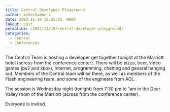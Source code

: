 ```yaml
---
title: Central Developer Playground
author: mikechambers
date: 2003-11-19 12:22:01 -0800
layout: post
permalink: /2003/11/19/central-developer-playground/
categories:
  - Central
  - Conferences
---
```



The Central Team is hosting a developer get together tonight at the Marriott hotel (across from the conference center). There will be pizza, beer, video games (ps2 and xbox), Internet, programming, chatting and general hanging out. Members of the Central team will be there, as well as members of the Flash engineering team, and some of the engineers from AOL.

The session is Wednesday night (tonight) from 7:30 pm to 1am in the Deer Valley room of the Marriott (across from the conference center).

Everyone is invited.